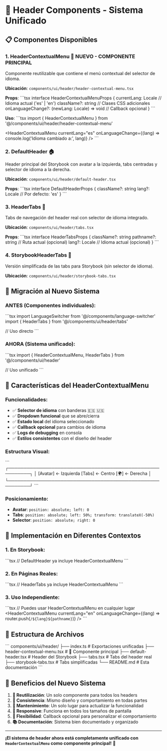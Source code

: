 # 🎯 **Header Components - Sistema Unificado**

## 📋 **Componentes Disponibles**

### **1. HeaderContextualMenu** 🌟 **NUEVO - COMPONENTE PRINCIPAL**
Componente reutilizable que contiene el menú contextual del selector de idioma.

**Ubicación**: `components/ui/header/header-contextual-menu.tsx`

**Props**:
\`\`\`tsx
interface HeaderContextualMenuProps {
  currentLang: Locale          // Idioma actual ('es' | 'en')
  className?: string           // Clases CSS adicionales
  onLanguageChange?: (newLang: Locale) => void  // Callback opcional
}
\`\`\`

**Uso**:
\`\`\`tsx
import { HeaderContextualMenu } from '@/components/ui/header/header-contextual-menu'

<HeaderContextualMenu 
  currentLang="es" 
  onLanguageChange={(lang) => console.log('Idioma cambiado a:', lang)}
/>
\`\`\`

### **2. DefaultHeader** 🏠
Header principal del Storybook con avatar a la izquierda, tabs centradas y selector de idioma a la derecha.

**Ubicación**: `components/ui/header/default-header.tsx`

**Props**:
\`\`\`tsx
interface DefaultHeaderProps {
  className?: string
  lang?: Locale  // Por defecto: 'es'
}
\`\`\`

### **3. HeaderTabs** 📱
Tabs de navegación del header real con selector de idioma integrado.

**Ubicación**: `components/ui/header/tabs.tsx`

**Props**:
\`\`\`tsx
interface HeaderTabsProps {
  className?: string
  pathname?: string  // Ruta actual (opcional)
  lang?: Locale     // Idioma actual (opcional)
}
\`\`\`

### **4. StorybookHeaderTabs** 🎨
Versión simplificada de las tabs para Storybook (sin selector de idioma).

**Ubicación**: `components/ui/header/storybook-tabs.tsx`

## 🚀 **Migración al Nuevo Sistema**

### **ANTES** (Componentes individuales):
\`\`\`tsx
import LanguageSwitcher from '@/components/language-switcher'
import { HeaderTabs } from '@/components/ui/header/tabs'

// Uso directo
<LanguageSwitcher currentLang="es" />
<HeaderTabs currentLang="es" />
\`\`\`

### **AHORA** (Sistema unificado):
\`\`\`tsx
import { HeaderContextualMenu, HeaderTabs } from '@/components/ui/header'

// Uso unificado
<HeaderContextualMenu currentLang="es" />
<HeaderTabs currentLang="es" />
\`\`\`

## 🎨 **Características del HeaderContextualMenu**

### **Funcionalidades**:
- ✅ **Selector de idioma** con banderas 🇪🇸 🇺🇸
- ✅ **Dropdown funcional** que se abre/cierra
- ✅ **Estado local** del idioma seleccionado
- ✅ **Callback opcional** para cambios de idioma
- ✅ **Logs de debugging** en consola
- ✅ **Estilos consistentes** con el diseño del header

### **Estructura Visual**:
\`\`\`
┌─────────────────────────────────────────────────────────┐
│ [Avatar] ← Izquierda    [Tabs] ← Centro    [🌍] ← Derecha │
└─────────────────────────────────────────────────────────┘
\`\`\`

### **Posicionamiento**:
- **Avatar**: `position: absolute; left: 0`
- **Tabs**: `position: absolute; left: 50%; transform: translateX(-50%)`
- **Selector**: `position: absolute; right: 0`

## 🔧 **Implementación en Diferentes Contextos**

### **1. En Storybook**:
\`\`\`tsx
// DefaultHeader ya incluye HeaderContextualMenu
<DefaultHeader lang="es" />
\`\`\`

### **2. En Páginas Reales**:
\`\`\`tsx
// HeaderTabs ya incluye HeaderContextualMenu
<HeaderTabs currentLang="es" />
\`\`\`

### **3. Uso Independiente**:
\`\`\`tsx
// Puedes usar HeaderContextualMenu en cualquier lugar
<HeaderContextualMenu 
  currentLang="en" 
  onLanguageChange={(lang) => router.push(`/${lang}${pathname}`)}
/>
\`\`\`

## 📁 **Estructura de Archivos**

\`\`\`
components/ui/header/
├── index.ts                    # Exportaciones unificadas
├── header-contextual-menu.tsx  # 🌟 Componente principal
├── default-header.tsx          # Header del Storybook
├── tabs.tsx                    # Tabs del header real
├── storybook-tabs.tsx          # Tabs simplificadas
└── README.md                   # Esta documentación
\`\`\`

## 🎯 **Beneficios del Nuevo Sistema**

1. **🔄 Reutilización**: Un solo componente para todos los headers
2. **🎨 Consistencia**: Mismo diseño y comportamiento en todas partes
3. **🧹 Mantenimiento**: Un solo lugar para actualizar la funcionalidad
4. **📱 Responsive**: Funciona en todos los tamaños de pantalla
5. **🔧 Flexibilidad**: Callback opcional para personalizar el comportamiento
6. **📚 Documentación**: Sistema bien documentado y organizado

---

**¡El sistema de header ahora está completamente unificado con `HeaderContextualMenu` como componente principal!** 🚀
